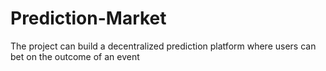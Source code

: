 # Prediction-Market
The project can build a decentralized prediction platform where users can bet on the outcome of an event 
